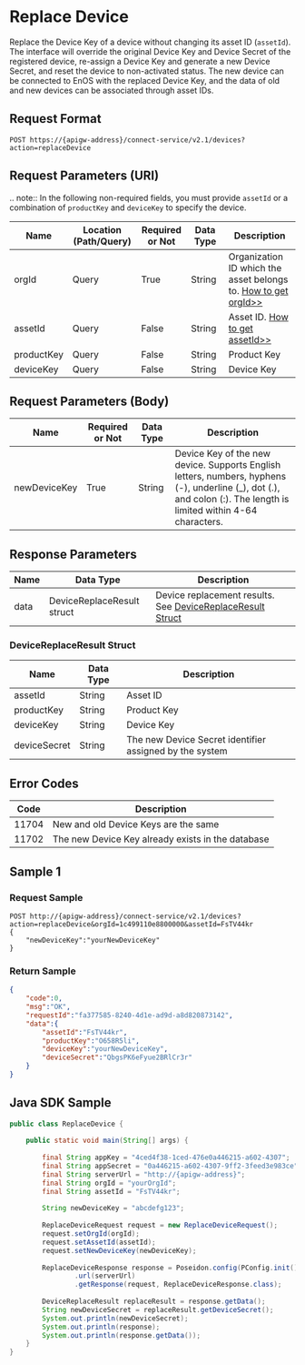 # Replace Device

Replace the Device Key of a device without changing its asset ID (`assetId`). The interface will override the original Device Key and Device Secret of the registered device, re-assign a Device Key and generate a new Device Secret, and reset the device to non-activated status. The new device can be connected to EnOS with the replaced Device Key, and the data of old and new devices can be associated through asset IDs.

## Request Format

```
POST https://{apigw-address}/connect-service/v2.1/devices?action=replaceDevice
```

## Request Parameters (URI)


.. note:: In the following non-required fields, you must provide ``assetId`` or a combination of ``productKey`` and ``deviceKey`` to specify the device.

>>>>>>>>>>>>>>>>>>>>>>>>>>>>>>>>>>>>>>>>>>>>>>>>>>>>>>>>>


| Name | Location (Path/Query) | Required or Not | Data Type | Description |
|---------------|------------------|----------|-----------|--------------|
| orgId         | Query            | True     | String    | Organization ID which the asset belongs to. [How to get orgId>>](../api_faqs#how-to-get-organization-id-orgid-orgid)              |
| assetId  | Query          | False      | String        | Asset ID. [How to get assetId>>](../api_faqs.html#how-to-get-asset-id-assetid-assetid) |
| productKey | Query         | False      | String         | Product Key      |
| deviceKey | Query         | False     | String          | Device Key          |



## Request Parameters (Body)

| Name | Required or Not | Data Type | Description |
|------|---------------|---------------|--------|
| newDeviceKey | True | String | Device Key of the new device. Supports English letters, numbers, hyphens (-), underline (_), dot (.), and colon (:). The length is limited within 4-64 characters. |



## Response Parameters

| Name | Data Type | Description |
|-------------|-------------------|-----------------------------|
| data |    DeviceReplaceResult struct        | Device replacement results. See [DeviceReplaceResult Struct](replace_device#devicereplaceResult-struct-devicereplaceresult)|


### DeviceReplaceResult Struct <devicereplaceresult>

| Name           | Data Type | Description      |
|---------------|-----------|--------------|
| assetId    | String        | Asset ID |
| productKey   | String         | Product Key      |
| deviceKey  | String          | Device Key          |
| deviceSecret  | String          | The new Device Secret identifier assigned by the system          |


## Error Codes

| Code           | Description|
|----------------|--------------|
|11704|New and old Device Keys are the same|
|11702|The new Device Key already exists in the database|



## Sample 1

### Request Sample

```
POST http://{apigw-address}/connect-service/v2.1/devices?action=replaceDevice&orgId=1c499110e8800000&assetId=FsTV44kr
{
    "newDeviceKey":"yourNewDeviceKey"
}
```

### Return Sample

```json
{
    "code":0,
    "msg":"OK",
    "requestId":"fa377585-8240-4d1e-ad9d-a8d820873142",
    "data":{
        "assetId":"FsTV44kr",
        "productKey":"O658R5li",
        "deviceKey":"yourNewDeviceKey",
        "deviceSecret":"QbgsPK6eFyue2BRlCr3r"
    }
}
```

## Java SDK Sample

```java
public class ReplaceDevice {
 
    public static void main(String[] args) {
 
        final String appKey = "4ced4f38-1ced-476e0a446215-a602-4307";
        final String appSecret = "0a446215-a602-4307-9ff2-3feed3e983ce";
        final String serverUrl = "http://{apigw-address}";
        final String orgId = "yourOrgId";
        final String assetId = "FsTV44kr";
 
        String newDeviceKey = "abcdefg123";
 
        ReplaceDeviceRequest request = new ReplaceDeviceRequest();
        request.setOrgId(orgId);
        request.setAssetId(assetId);
        request.setNewDeviceKey(newDeviceKey);
 
        ReplaceDeviceResponse response = Poseidon.config(PConfig.init().appKey(appKey).appSecret(appSecret).debug())
                .url(serverUrl)
                .getResponse(request, ReplaceDeviceResponse.class);
 
        DeviceReplaceResult replaceResult = response.getData();
        String newDeviceSecret = replaceResult.getDeviceSecret();
        System.out.println(newDeviceSecret);
        System.out.println(response);
        System.out.println(response.getData()); 
    } 
}
```
